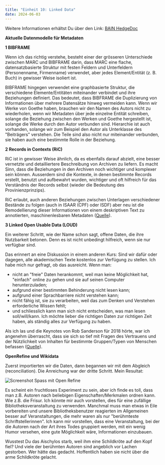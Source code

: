 ```yaml
---
title: "Einheit 10: Linked Data"
date: 2024-06-03
---
```

Weitere Informationen erhältst Du über den Link: 
<a href="https://pad.gwdg.de/KY1DbBllTM2UC4C3CTNy5w#">BAIN HedgeDoc</a>

**Aktuelle Datenmodelle für Metadaten**

**1 BIBFRAME**

Wenn ich das richtig verstehe, besteht einer der grösseren Unterschiede zwischen MARC und BIBFRAME darin, dass MARC eine flache, datensatzbasierte Struktur mit festen Feldern und Unterfeldern (Personenname, Firmenname) verwendet, aber jedes Element/Entität (z. B. Buch) in gewisser Weise isoliert ist. 

BIBFRAME hingegen verwendet eine graphbasierte Struktur, die verschiedene Elemente/Entitäten miteinander verbindet und ihre Beziehungen definiert. Das bedeutet, dass BIBFRAME die Duplizierung von Informationen über mehrere Datensätze hinweg vermeiden kann. Wenn wir Werke von Goethe haben, brauchen wir den Namen des Autors nicht zu wiederholen, wenn wir Metadaten über jede einzelne Entität schreiben, solange die Beziehung zwischen den Werken und Goethe hergestellt ist, solange die Werke durch den Autor verbunden sind. Hierarchie ist auch vorhanden, solange wir zum Beispiel den Autor als Unterklasse des "Beiträgers" verstehen. Die Teile sind also nicht nur miteinander verbunden, sie haben auch eine bestimmte Rolle in der Beziehung.

**2 Records in Contexts (RiC)**

RiC ist in gewisser Weise ähnlich, da es ebenfalls darauf abzielt, eine besser vernetzte und detailliertere Beschreibung von Archiven zu liefern. Es macht Sinn, dass die Beziehungen in den Archiven noch wichtiger und komplexer sein können. Ausserdem sind die Kontexte, in denen bestimmte Records erstellt, benutzt und aufbewahrt wurden, wichtiger und oft hilfreich für das Verständnis der Records selbst (wieder die Bedeutung des Provinienzprinzips).

RiC erlaubt, auch anderen Beziehungen zwischen Unterlagen verschiedener Bestände zu folgen (auch in ISAAR (CPF) oder ISDF) aber neu ist die Remodellierung dieser Informationen von einem deskriptiven Text zu annotierten, maschinenlesbaren Metadaten (<a href="https://archivwelt.hypotheses.org/1982">Quelle</a>).

**3 Linked Open Usable Data (LOUD)**

Ein weiterer Schritt, wie der Name schon sagt, offene Daten, die ihre Nutzbarkeit betonen. Denn es ist nicht unbedingt hilfreich, wenn sie nur verfügbar sind. 

Das erinnert an eine Diskussion in einem anderen Kurs: Sind wir dafür oder dagegen, alle akademischen Texte kostenlos zur Verfügung zu stellen. Ich habe mich nur gefragt, ob das ausreicht. Wenn man:
- nicht an "freie" Daten herankommt, weil man keine Möglichkeit hat, "einfach" online zu gehen und sie auf seinen Computer herunterzuladen;
- aufgrund einer bestimmten Behinderung nicht lesen kann;
- aufgrund einer Sprachbarriere nicht verstehen kann;
- nicht fähig ist, sie zu verarbeiten, weil das zum Denken und Verstehen erforderliche Wissen fehlt;
- und schliesslich kann man sich nicht entscheiden, was man lesen soll/will/kann. Ich möchte lieber die richtigen Daten zur richtigen Zeit haben, als ständig alles zur Verfügung zu haben.

Als ich las und die Keynotes von Rob Sanderson für 2018 hörte, war ich angenehm überrascht, dass sie sich so tief mit Fragen des Vertrauens und der Nützlichkeit von Inhalten für bestimmte Gruppen/Typen von Menschen befassen (<a href=" https://linked.art/loud/">Quelle<a>).

**OpenRefine und Wikidata**

Zuerst importierten wir die Daten, dann begannen wir mit dem Abgleich (reconciliation). Die Anreichung war der dritte Schritt. 
Mein Resultat: 

<img src="/BAIN_lerntagebuch/docs/assets/images//15_Screenshot_2024_06_6.png" alt="Screenshot Spass mit Open Refine">

Es scheint ein fruchtloses Experiment zu sein, aber ich finde es toll, dass man z.B. Autoren nach beliebigen Eigenschaften/Merkmalen ordnen kann. Wie z.B. die Frisur. Ich könnte mir auch vorstellen, dies für eine zufällige Bibliotheksveranstaltung zu verwenden. Manchmal muss man etwas in Eile vorbereiten und unsere Bibliotheksbenutzer reagierten im Allgemeinen besser auf Veranstaltungen, die mehr waren als nur "berühmteste Schriftstellerinnen". Ich kann mir vorstellen, dass eine Veranstaltung, bei der die Autoren nach der Art ihres Todes gruppiert werden, mit ein wenig Humor versehen, eine gute Möglichkeit wäre, Informationen einzubauen. 

Wusstest Du das Aischylos starb, weil ihm eine Schildkröte auf den Kopf fiel? Und viele der berühmten Autoren sind angeblich vor Lachen gestorben. Wer hätte das gedacht. Hoffentlich haben sie nicht über die arme Schildkröte gelacht.


 
